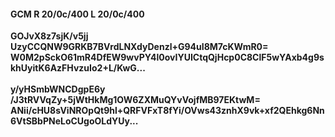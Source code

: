 #### GCM R 20/0c/400 L 20/0c/400
**GOJvX8z7sjK/v5jj**<br/>**UzyCCQNW9GRKB7BVrdLNXdyDenzl+G94uI8M7cKWmR0=**<br/>**W0M2pSckO61mR4DfEW9wvPY4l0ovIYUICtqQjHcp0C8ClF5wYAxb4g9skhUyitK6AzFHvzuIo2+L/KwG...**<br/><br/>
**y/yHSmbWNCDgpE6y**<br/>**/J3tRVVqZy+5jWtHkMg1OW6ZXMuQYvVojfMB97EKtwM=**<br/>**ANii/cHU8sViNROpQt9hl+QRFVFxT8fYi/OVws43znhX9vk+xf2QEhkg6Nn6VtSBbPNeLoCUgoOLdYUy...**
